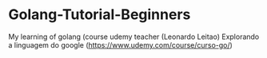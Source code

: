 # Golang-Tutorial-Beginners
My learning of golang (course udemy teacher (Leonardo Leitao) Explorando a linguagem do google (https://www.udemy.com/course/curso-go/)
